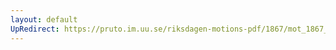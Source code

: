 ```yaml
---
layout: default
UpRedirect: https://pruto.im.uu.se/riksdagen-motions-pdf/1867/mot_1867__fk__23.pdf
---
```

